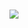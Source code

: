 # 

[<img src="http://sukeban.moe/wp-content/uploads/2018/10/commission.png">](http://sukeban.moe/index.php/2018/10/18/in-case-you-missed-it-va-11-hall-a-is-coming-to-nintendo-switch-and-playstation-4/)

